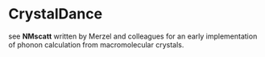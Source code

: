 # CrystalDance

see **NMscatt** written by Merzel and colleagues for an early implementation of phonon calculation from macromolecular crystals.
